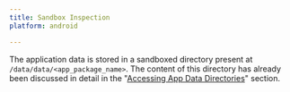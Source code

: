 ```yaml
---
title: Sandbox Inspection
platform: android

---
```


The application data is stored in a sandboxed directory present at `/data/data/<app_package_name>`. The content of this directory has already been discussed in detail in the "[Accessing App Data Directories](../../0x05b-Android-Security-Testing.md#accessing-app-data-directories "Accessing App Data Directories")" section.
